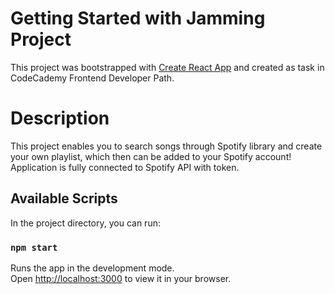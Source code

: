 # Getting Started with Jamming Project

This project was bootstrapped with [Create React App](https://github.com/facebook/create-react-app) and created as task in CodeCademy Frontend Developer Path.

# Description

This project enables you to search songs through Spotify library and create your own playlist, which then can be added to your Spotify account!
Application is fully connected to Spotify API with token.

## Available Scripts

In the project directory, you can run:

### `npm start`

Runs the app in the development mode.\
Open [http://localhost:3000](http://localhost:3000) to view it in your browser.

